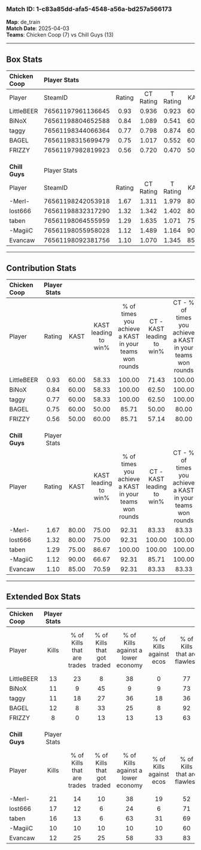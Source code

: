 ### Match ID: 1-c83a85dd-afa5-4548-a56a-bd257a566173  
**Map**: de_train  
**Match Date**: 2025-04-03  
**Teams**: Chicken Coop (7) vs Chill Guys (13)  

---  

## Box Stats  

| **Chicken Coop** | Player Stats      |        |           |          |       |       |       |         |        |      |     |
| :- | :- | :-: | :-: | :-: | :-: | :-: | :-: | :-: | :-: | :-: | :-: |
| Player           | SteamID           | Rating | CT Rating | T Rating | KAST  |  ADR  | Kills | Assists | Deaths | K/D  | HS% |
| LittleBEER       | 76561197961136645 |  0.93  |   0.936   |  0.923   | 60.00 | 75.9  |  13   |    5    |   15   | 0.87 | 69  |
| BiNoX            | 76561198804652588 |  0.84  |   1.089   |  0.541   | 60.00 | 75.5  |  11   |    5    |   15   | 0.73 | 63  |
| taggy            | 76561198344066364 |  0.77  |   0.798   |  0.874   | 60.00 | 57.4  |  11   |    3    |   15   | 0.73 | 36  |
| BAGEL            | 76561198315699479 |  0.75  |   1.017   |  0.552   | 60.00 | 57.8  |  12   |    0    |   17   | 0.71 | 33  |
| FRIZZY           | 76561197982819923 |  0.56  |   0.720   |  0.470   | 50.00 | 50.2  |   8   |    1    |   14   | 0.57 | 25  |
|                  |                   |        |           |          |       |       |       |         |        |      |     |
|                  |                   |        |           |          |       |       |       |         |        |      |     |
|                  |                   |        |           |          |       |       |       |         |        |      |     |
| **Chill Guys**   | Player Stats      |        |           |          |       |       |       |         |        |      |     |
| Player           | SteamID           | Rating | CT Rating | T Rating | KAST  |  ADR  | Kills | Assists | Deaths | K/D  | HS% |
| -Merl-           | 76561198242053918 |  1.67  |   1.311   |  1.979   | 80.00 | 117.2 |  21   |    7    |   11   | 1.91 | 71  |
| lost666          | 76561198832317290 |  1.32  |   1.342   |  1.402   | 80.00 | 72.7  |  17   |    1    |   11   | 1.55 | 82  |
| taben            | 76561198064555959 |  1.29  |   1.635   |  1.071   | 75.00 | 66.7  |  16   |    4    |   9    | 1.78 | 56  |
| -MagiiC          | 76561198055958028 |  1.12  |   1.489   |  1.164   | 90.00 | 76.2  |  10   |   10    |   12   | 0.83 | 50  |
| Evancaw          | 76561198092381756 |  1.10  |   1.070   |  1.345   | 85.00 | 58.8  |  12   |    6    |   12   | 1.00 | 33  |
---  

## Contribution Stats  

| **Chicken Coop** | Player Stats |       |                      |                                                        |                           |                                                             |                          |                                                            |
| :- | :-: | :-: | :-: | :-: | :-: | :-: | :-: | :-: |
| Player           |    Rating    | KAST  | KAST leading to win% | % of times you achieve a KAST in your teams won rounds | CT - KAST leading to win% | CT - % of times you achieve a KAST in your teams won rounds | T - KAST leading to win% | T - % of times you achieve a KAST in your teams won rounds |
| LittleBEER       |     0.93     | 60.00 |        58.33         |                         100.00                         |           71.43           |                           100.00                            |          40.00           |                           100.00                           |
| BiNoX            |     0.84     | 60.00 |        58.33         |                         100.00                         |           62.50           |                           100.00                            |          50.00           |                           100.00                           |
| taggy            |     0.77     | 60.00 |        58.33         |                         100.00                         |           62.50           |                           100.00                            |          50.00           |                           100.00                           |
| BAGEL            |     0.75     | 60.00 |        50.00         |                         85.71                          |           50.00           |                            80.00                            |          50.00           |                           100.00                           |
| FRIZZY           |     0.56     | 50.00 |        60.00         |                         85.71                          |           57.14           |                            80.00                            |          66.67           |                           100.00                           |
|                  |              |       |                      |                                                        |                           |                                                             |                          |                                                            |
|                  |              |       |                      |                                                        |                           |                                                             |                          |                                                            |
|                  |              |       |                      |                                                        |                           |                                                             |                          |                                                            |
| **Chill Guys**   | Player Stats |       |                      |                                                        |                           |                                                             |                          |                                                            |
| Player           |    Rating    | KAST  | KAST leading to win% | % of times you achieve a KAST in your teams won rounds | CT - KAST leading to win% | CT - % of times you achieve a KAST in your teams won rounds | T - KAST leading to win% | T - % of times you achieve a KAST in your teams won rounds |
| -Merl-           |     1.67     | 80.00 |        75.00         |                         92.31                          |           83.33           |                            83.33                            |          70.00           |                           100.00                           |
| lost666          |     1.32     | 80.00 |        75.00         |                         92.31                          |          100.00           |                           100.00                            |          60.00           |                           85.71                            |
| taben            |     1.29     | 75.00 |        86.67         |                         100.00                         |          100.00           |                           100.00                            |          77.78           |                           100.00                           |
| -MagiiC          |     1.12     | 90.00 |        66.67         |                         92.31                          |           85.71           |                           100.00                            |          54.55           |                           85.71                            |
| Evancaw          |     1.10     | 85.00 |        70.59         |                         92.31                          |           83.33           |                            83.33                            |          63.64           |                           100.00                           |
---  

## Extended Box Stats  

| **Chicken Coop** | Player Stats |                            |                            |                                    |                         |                              |                                 |        |                             |                                     |                          |                               |                            |
| :- | :-: | :-: | :-: | :-: | :-: | :-: | :-: | :-: | :-: | :-: | :-: | :-: | :-: |
| Player           |    Kills     | % of Kills that are trades | % of Kills that got traded | % of Kills against a lower economy | % of Kills against ecos | % of Kills that are flawless | % of Kills that are close duels | Deaths | % of Deaths that get traded | % of Deaths against a lower economy | % of Deaths against ecos | % of Deaths that are flawless | % of Deaths that are close |
| LittleBEER       |      13      |             23             |             8              |                 38                 |            0            |              77              |                0                |   15   |              0              |                  7                  |            0             |              67               |             13             |
| BiNoX            |      11      |             9              |             45             |                 9                  |            9            |              73              |                0                |   15   |              7              |                  7                  |            0             |              47               |             0              |
| taggy            |      11      |             18             |             27             |                 36                 |           18            |              36              |               18                |   15   |             13              |                 13                  |            0             |              73               |             7              |
| BAGEL            |      12      |             8              |             33             |                 25                 |            8            |              92              |                0                |   17   |             18              |                 12                  |            0             |              76               |             6              |
| FRIZZY           |      8       |             0              |             13             |                 13                 |           13            |              63              |                0                |   14   |             14              |                  7                  |            0             |              64               |             0              |
|                  |              |                            |                            |                                    |                         |                              |                                 |        |                             |                                     |                          |                               |                            |
|                  |              |                            |                            |                                    |                         |                              |                                 |        |                             |                                     |                          |                               |                            |
|                  |              |                            |                            |                                    |                         |                              |                                 |        |                             |                                     |                          |                               |                            |
| **Chill Guys**   | Player Stats |                            |                            |                                    |                         |                              |                                 |        |                             |                                     |                          |                               |                            |
| Player           |    Kills     | % of Kills that are trades | % of Kills that got traded | % of Kills against a lower economy | % of Kills against ecos | % of Kills that are flawless | % of Kills that are close duels | Deaths | % of Deaths that get traded | % of Deaths against a lower economy | % of Deaths against ecos | % of Deaths that are flawless | % of Deaths that are close |
| -Merl-           |      21      |             14             |             10             |                 38                 |           19            |              52              |                0                |   11   |              9              |                  9                  |            0             |              82               |             0              |
| lost666          |      17      |             12             |             6              |                 24                 |            6            |              71              |               12                |   11   |             18              |                 18                  |            9             |              82               |             0              |
| taben            |      16      |             13             |             6              |                 63                 |           31            |              69              |                0                |   9    |              0              |                  0                  |            0             |              100              |             0              |
| -MagiiC          |      10      |             10             |             10             |                 10                 |           10            |              60              |               20                |   12   |             50              |                 17                  |            8             |              50               |             17             |
| Evancaw          |      12      |             25             |             25             |                 58                 |           33            |              83              |                0                |   12   |             42              |                 17                  |            8             |              42               |             0              |
